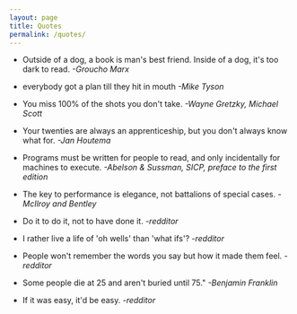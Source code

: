 ```yaml
---
layout: page
title: Quotes
permalink: /quotes/
---
```


* Outside of a dog, a book is man's best friend. Inside of a dog, it's too dark to read. 
*-Groucho Marx*

* everybody got a plan till they hit in mouth 
*-Mike Tyson*

* You miss 100% of the shots you don't take. 
*-Wayne Gretzky, Michael Scott*

* Your twenties are always an apprenticeship, but you don't always know what for.
*-Jan Houtema*

* Programs must be written for people to read, and only incidentally for machines to execute.
*-Abelson & Sussman, SICP, preface to the first edition*

* The key to performance is elegance, not battalions of special cases.
*-McIlroy and Bentley*

* Do it to do it, not to have done it.
*-redditor*

* I rather live a life of 'oh wells' than 'what ifs'?
*-redditor*

* People won't remember the words you say but how it made them feel.
*-redditor*

* Some people die at 25 and aren't buried until 75." 
*-Benjamin Franklin*

* If it was easy, it'd be easy.
*-redditor*

